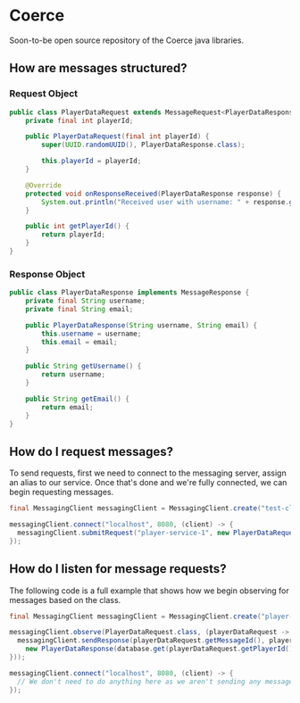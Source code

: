 # Coerce
Soon-to-be open source repository of the Coerce java libraries.

## How are messages structured?
### Request Object
```java
public class PlayerDataRequest extends MessageRequest<PlayerDataResponse> {
    private final int playerId;

    public PlayerDataRequest(final int playerId) {
        super(UUID.randomUUID(), PlayerDataResponse.class);

        this.playerId = playerId;
    }

    @Override
    protected void onResponseReceived(PlayerDataResponse response) {
        System.out.println("Received user with username: " + response.getUsername());
    }

    public int getPlayerId() {
        return playerId;
    }
}
```

### Response Object
```java
public class PlayerDataResponse implements MessageResponse {
    private final String username;
    private final String email;

    public PlayerDataResponse(String username, String email) {
        this.username = username;
        this.email = email;
    }

    public String getUsername() {
        return username;
    }

    public String getEmail() {
        return email;
    }
}
```

## How do I request messages?
To send requests, first we need to connect to the messaging server, assign an alias to our service. Once that's done and we're fully connected, we can begin requesting messages.

```java
final MessagingClient messagingClient = MessagingClient.create("test-client", configuration);

messagingClient.connect("localhost", 8080, (client) -> {
  messagingClient.submitRequest("player-service-1", new PlayerDataRequest(1));
});
```

## How do I listen for message requests?
The following code is a full example that shows how we begin observing for messages based on the class.

```java
final MessagingClient messagingClient = MessagingClient.create("player-service-1", configuration);

messagingClient.observe(PlayerDataRequest.class, (playerDataRequest -> {
  messagingClient.sendResponse(playerDataRequest.getMessageId(), playerDataRequest.getSender(),
    new PlayerDataResponse(database.get(playerDataRequest.getPlayerId()), ""));
}));

messagingClient.connect("localhost", 8080, (client) -> {
  // We don't need to do anything here as we aren't sending any messages.
});
```
